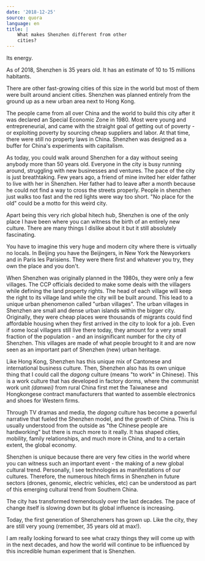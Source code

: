 ```yaml
---
date: '2018-12-25'
source: quora
language: en
title: |
    What makes Shenzhen different from other
    cities?
---
```


Its energy.

As of 2018, Shenzhen is 35 years old. It has an estimate of 10 to 15
millions habitants.

There are other fast-growing cities of this size in the world but most
of them were built around ancient cities. Shenzhen was planned entirely
from the ground up as a new urban area next to Hong Kong.

The people came from all over China and the world to build this city
after it was declared an Special Economic Zone in 1980. Most were young
and entrepreneurial, and came with the straight goal of getting out of
poverty - or exploiting poverty by sourcing cheap suppliers and labor.
At that time, there were still no property laws in China. Shenzhen was
designed as a buffer for China\'s experiments with capitalism.

As today, you could walk around Shenzhen for a day without seeing
anybody more than 50 years old. Everyone in the city is busy running
around, struggling with new businesses and ventures. The pace of the
city is just breathtaking. Few years ago, a friend of mine invited her
elder father to live with her in Shenzhen. Her father had to leave after
a month because he could not find a way to cross the streets properly.
People in shenzhen just walks too fast and the red lights were way too
short. "No place for the old" could be a motto for this weird city.

Apart being this very rich global hitech hub, Shenzhen is one of the
only place I have been where you can witness the birth of an entirely
new culture. There are many things I dislike about it but it still
absolutely fascinating.

You have to imagine this very huge and modern city where there is
virtually no locals. In Beijing you have the Beijingers, in New York the
Newyorkers and in Paris les Parisiens. They were there first and
whatever you try, they own the place and you don\'t.

When Shenzhen was originally planned in the 1980s, they were only a few
villages. The CCP officials decided to make some deals with the
villagers while defining the land property rights. The head of each
village will keep the right to its village land while the city will be
built around. This lead to a unique urban phenomenon called "urban
villages". The urban villages in Shenzhen are small and dense urban
islands within the bigger city. Originally, they were cheap places were
thousands of migrants could find affordable housing when they first
arrived in the city to look for a job. Even if some local villagers
still live there today, they amount for a very small fraction of the
population - and an insignificant number for the city of Shenzhen. This
villages are made of what people brought to it and are now seen as an
important part of Shenzhen (new) urban heritage.

Like Hong Kong, Shenzhen has this unique mix of Cantonese and
international business culture. Then, Shenzhen also has its own unique
thing that I could call the *dagong* culture (means "to work" in
Chinese). This is a work culture that has developed in factory dorms,
where the communist work unit *(danwei)* from rural China first met the
Taiwanese and Hongkongese contract manufacturers that wanted to assemble
electronics and shoes for Western firms.

Through TV dramas and media, the *dagong* culture has become a powerful
narrative that fueled the Shenzhen model, and the growth of China. This
is usually understood from the outside as "the Chinese people are
hardworking" but there is much more to it really. It has shaped cities,
mobility, family relationships, and much more in China, and to a certain
extent, the global economy.

Shenzhen is unique because there are very few cities in the world where
you can witness such an important event - the making of a new global
cultural trend. Personally, I see technologies as manifestations of our
cultures. Therefore, the numerous hitech firms in Shenzhen in future
sectors (drones, genomic, electric vehicles, etc) can be understood as
part of this emerging cultural trend from Southern China.

The city has transformed tremendously over the last decades. The pace of
change itself is slowing down but its global influence is increasing.

Today, the first generation of Shenzheners has grown up. Like the city,
they are still very young (remember, 35 years old at max!).

I am really looking forward to see what crazy things they will come up
with in the next decades, and how the world will continue to be
influenced by this incredible human experiment that is Shenzhen.
